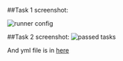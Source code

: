 ##Task 1 screenshot:


![runner config](https://github.com/Lolokopolit1/sdvps-materials/assets/83848882/b0e36568-0633-469c-83d3-323aff27dbc9)

##Task 2 screenshot:
![passed tasks](https://github.com/Lolokopolit1/sdvps-materials/assets/83848882/36a66032-a992-4d68-8d63-f9bdc461b16b)

And yml file is in
[here](https://github.com/Lolokopolit1/sdvps-materials/blob/main/gitlab-ci.yml)
